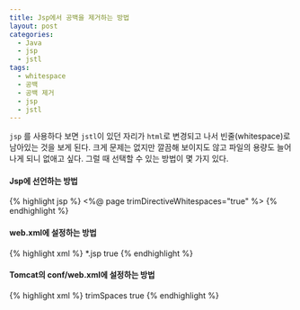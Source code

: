 ```yaml
---
title: Jsp에서 공백을 제거하는 방법
layout: post
categories:
  - Java
  - jsp
  - jstl
tags:
  - whitespace
  - 공백
  - 공백 제거
  - jsp
  - jstl
---
```


`jsp` 를 사용하다 보면 `jstl`이 있던 자리가 `html`로 변경되고 나서 빈줄(whitespace)로 남아있는 것을 보게 된다.
크게 문제는 없지만 깔끔해 보이지도 않고 파일의 용량도 늘어나게 되니 없애고 싶다. 그럴 때 선택할 수 있는 방법이 몇 가지 있다.

#### Jsp에 선언하는 방법 

{% highlight jsp %}
<%@ page trimDirectiveWhitespaces="true" %>
{% endhighlight %} 


#### web.xml에 설정하는 방법

{% highlight xml %}
<jsp-config>
  <jsp-property-group>
    <url-pattern>*.jsp</url-pattern>
    <trim-directive-whitespaces>true</trim-directive-whitespaces>
  </jsp-property-group>
</jsp-config>
{% endhighlight %} 


#### Tomcat의 conf/web.xml에 설정하는 방법

{% highlight xml %}
<init-param>
    <param-name>trimSpaces</param-name>
    <param-value>true</param-value>
</init-param>
{% endhighlight %} 